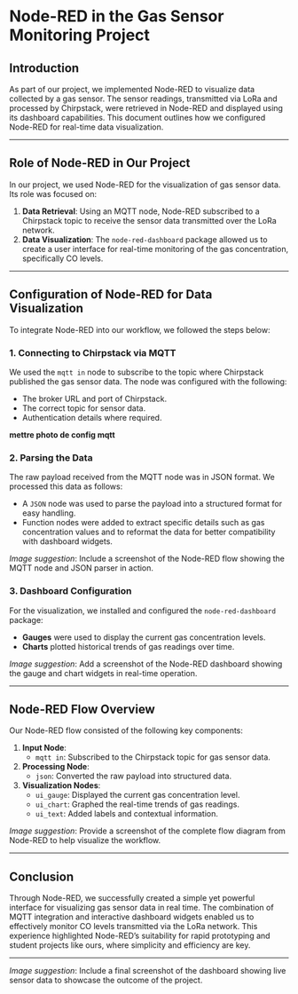 # Node-RED in the Gas Sensor Monitoring Project

## Introduction

As part of our project, we implemented Node-RED to visualize data collected by a gas sensor. The sensor readings, transmitted via LoRa and processed by Chirpstack, were retrieved in Node-RED and displayed using its dashboard capabilities. This document outlines how we configured Node-RED for real-time data visualization.

---

## Role of Node-RED in Our Project

In our project, we used Node-RED for the visualization of gas sensor data. Its role was focused on:

1. **Data Retrieval**: Using an MQTT node, Node-RED subscribed to a Chirpstack topic to receive the sensor data transmitted over the LoRa network.
2. **Data Visualization**: The `node-red-dashboard` package allowed us to create a user interface for real-time monitoring of the gas concentration, specifically CO levels.

---

## Configuration of Node-RED for Data Visualization

To integrate Node-RED into our workflow, we followed the steps below:

### 1. Connecting to Chirpstack via MQTT
We used the `mqtt in` node to subscribe to the topic where Chirpstack published the gas sensor data. The node was configured with the following:
- The broker URL and port of Chirpstack.
- The correct topic for sensor data.
- Authentication details where required.

**mettre photo de config mqtt**

### 2. Parsing the Data
The raw payload received from the MQTT node was in JSON format. We processed this data as follows:
- A `JSON` node was used to parse the payload into a structured format for easy handling.
- Function nodes were added to extract specific details such as gas concentration values and to reformat the data for better compatibility with dashboard widgets.

*Image suggestion*: Include a screenshot of the Node-RED flow showing the MQTT node and JSON parser in action.

### 3. Dashboard Configuration
For the visualization, we installed and configured the `node-red-dashboard` package:
- **Gauges** were used to display the current gas concentration levels.
- **Charts** plotted historical trends of gas readings over time.

*Image suggestion*: Add a screenshot of the Node-RED dashboard showing the gauge and chart widgets in real-time operation.

---

## Node-RED Flow Overview

Our Node-RED flow consisted of the following key components:

1. **Input Node**:
   - `mqtt in`: Subscribed to the Chirpstack topic for gas sensor data.
2. **Processing Node**:
   - `json`: Converted the raw payload into structured data.
3. **Visualization Nodes**:
   - `ui_gauge`: Displayed the current gas concentration level.
   - `ui_chart`: Graphed the real-time trends of gas readings.
   - `ui_text`: Added labels and contextual information.

*Image suggestion*: Provide a screenshot of the complete flow diagram from Node-RED to help visualize the workflow.

---

## Conclusion

Through Node-RED, we successfully created a simple yet powerful interface for visualizing gas sensor data in real time. The combination of MQTT integration and interactive dashboard widgets enabled us to effectively monitor CO levels transmitted via the LoRa network. This experience highlighted Node-RED’s suitability for rapid prototyping and student projects like ours, where simplicity and efficiency are key.

---

*Image suggestion*: Include a final screenshot of the dashboard showing live sensor data to showcase the outcome of the project.
